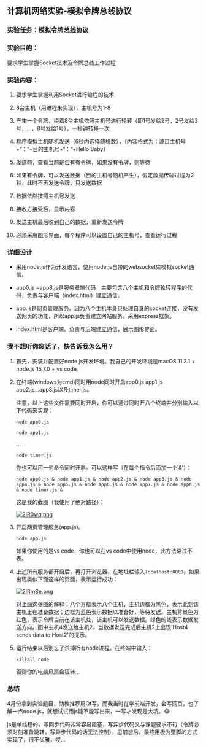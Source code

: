 ## 计算机网络实验-模拟令牌总线协议

### 实验任务：模拟令牌总线协议

### 实验目的：

要求学生掌握Socket技术及令牌总线工作过程 

### 实验内容：

1. 要求学生掌握利用Socket进行编程的技术

2. 8台主机（用进程来实现），主机号为1-8
3. 产生一个令牌，绕着8台主机依照主机号进行轮转（即1号发给2号，2号发给3号，...，8号发给1号），一秒钟转移一次
4. 程序模拟主机随机发送（6秒内选择随机数），（内容格式为：源目主机号+“：”+目的主机号+“：”+Hello Baby）
5. 发送前，查看当前是否有有令牌，如果没有令牌，则等待
6. 如果有令牌，可以发送数据（目的主机号随机产生），假定数据传输过程为2秒，此时不再发送令牌，只发送数据
7. 数据依然按照主机号发送
8. 接收方接受后，显示内容
9. 发送主机最后收到自己的数据，重新发送令牌
10. 必须采用图形界面，每个程序可以设置自己的主机号，查看运行过程

### 详细设计

- 采用node.js作为开发语言，使用node.js自带的websocket库模拟socket通信。

- app0.js ~app8.js是服务器端代码，主要包含八个主机和令牌轮转程序的代码，负责与客户端（index.html）建立通信。

- app.js是网页管理服务。因为八个主机本身只处理自身的socket连接，没有发送网页的功能，所以app.js负责建立网站服务，采用express框架。

- index.html是客户端。负责与后端建立通信，展示图形界面。

### 我不想听你废话了，快告诉我怎么用？

1. 首先，安装并配置好node.js开发环境。我自己的开发环境是macOS 11.3.1 + node.js 15.7.0 + vs code。

2. 在终端(windows为cmd)同时用node同时开启app0.js app1.js app2.js...app8.js以及timer.js。

    注意，以上这些文件需要同时开启，你可以通过同时开八个终端并分别输入以下代码来实现：

    `node app0.js` 

    `node app1.js` 

    ...

    `node timer.js`

    你也可以用一句命令同时开启。可以这样写（在每个指令后面加一个'&'）：

    `node app0.js & node app1.js & node app2.js & node app3.js & node app4.js & node app5.js & node app6.js & node app7.js & node app8.js & node timer.js &`

    这是我的截图（我使用了绝对路径）：

    [![2IR0wq.png](https://z3.ax1x.com/2021/06/13/2IR0wq.png)](https://imgtu.com/i/2IR0wq)

3. 开启网页管理服务(app.js)。

    `node app.js`

    如果你使用的是vs code，你也可以在vs code中使用node，此方法略过不表。

4. 上述所有服务都开启后，再打开浏览器，在地址栏输入`localhost:8080`，如果出现类似下面这样的页面，表示运行成功：

    [![2IRmSe.png](https://z3.ax1x.com/2021/06/13/2IRmSe.png)](https://imgtu.com/i/2IRmSe)

    对上面这张图的解释：八个方框表示八个主机，主机边框为黑色，表示此刻该主机正在准备数据；边框为蓝色表示数据以准备好，等待发送。主机背景色为红色，表示令牌当前在该主机处，该主机可以发送数据。绿色的线表示数据发送方向。图中主机4发送给主机2，当数据发送完成后主机2上出现'Host4 sends data to Host2'的提示。

5. 运行结束以后别忘了杀掉所有node进程。在终端中输入：

    `killall node`

    否则你的电脑风扇会狂转...

### 总结

4月份拿到实验题目，助教推荐用Qt写，而我当时在学前端开发，会写网页，也了解一点node.js，就想试试用js能不能写出来，一写才发现是大坑。😂

js是单线程的，写同步代码非常容易阻塞，写异步代码又与课题要求不符（令牌必须时刻准备跳转，写异步代码的话无法控制），思前想后，最终用极为蹩脚的方式实现了，很不优雅，哎...